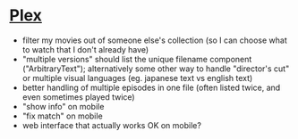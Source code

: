 # [Plex](https://plex.tv/)

- filter my movies out of someone else's collection (so I can choose what to watch that I don't already have)
- "multiple versions" should list the unique filename component ("ArbitraryText"); alternatively some other way to handle "director's cut" or multiple visual languages (eg. japanese text vs english text)
- better handling of multiple episodes in one file (often listed twice, and even sometimes played twice)
- "show info" on mobile
- "fix match" on mobile
- web interface that actually works OK on mobile?
